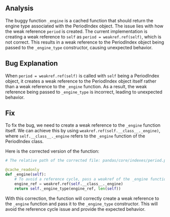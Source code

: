 ## Analysis
The buggy function `_engine` is a cached function that should return the engine type associated with the PeriodIndex object. The issue lies with how the weak reference `period` is created. The current implementation is creating a weak reference to `self` as `period = weakref.ref(self)`, which is not correct. This results in a weak reference to the PeriodIndex object being passed to the `_engine_type` constructor, causing unexpected behavior.

## Bug Explanation
When `period = weakref.ref(self)` is called with `self` being a PeriodIndex object, it creates a weak reference to the PeriodIndex object itself rather than a weak reference to the `_engine` function. As a result, the weak reference being passed to `_engine_type` is incorrect, leading to unexpected behavior.

## Fix
To fix the bug, we need to create a weak reference to the `_engine` function itself. We can achieve this by using `weakref.ref(self.__class__._engine)`, where `self.__class__._engine` refers to the `_engine` function of the PeriodIndex class.

Here is the corrected version of the function:

```python
# The relative path of the corrected file: pandas/core/indexes/period.py

@cache_readonly
def _engine(self):
    # To avoid a reference cycle, pass a weakref of the _engine function to _engine_type.
    engine_ref = weakref.ref(self.__class__._engine)
    return self._engine_type(engine_ref, len(self))
```

With this correction, the function will correctly create a weak reference to the `_engine` function and pass it to the `_engine_type` constructor. This will avoid the reference cycle issue and provide the expected behavior.